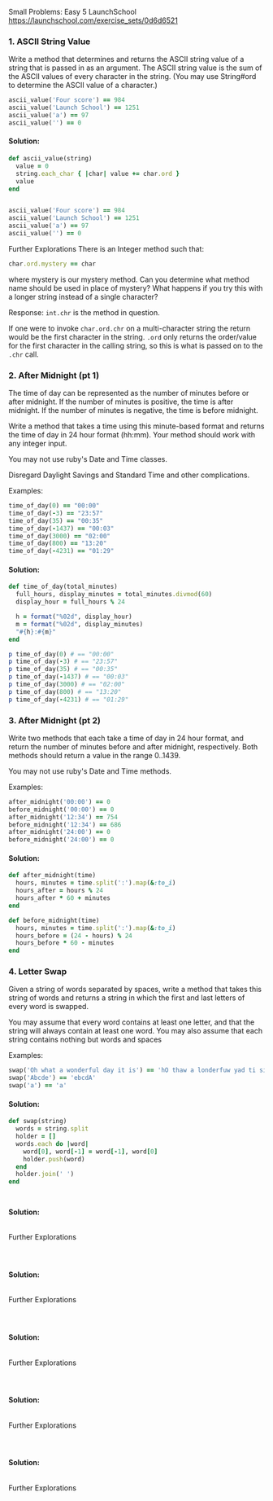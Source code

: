 Small Problems: Easy 5
LaunchSchool
https://launchschool.com/exercise_sets/0d6d6521

### 1. ASCII String Value
Write a method that determines and returns the ASCII string value of a string that is passed in as an argument. The ASCII string value is the sum of the ASCII values of every character in the string. (You may use String#ord to determine the ASCII value of a character.)

```ruby
ascii_value('Four score') == 984
ascii_value('Launch School') == 1251
ascii_value('a') == 97
ascii_value('') == 0
```

#### Solution: 

```ruby
def ascii_value(string)
  value = 0
  string.each_char { |char| value += char.ord }
  value
end


ascii_value('Four score') == 984
ascii_value('Launch School') == 1251
ascii_value('a') == 97
ascii_value('') == 0
```

Further Explorations
There is an Integer method such that:

```ruby
char.ord.mystery == char
```
where mystery is our mystery method. Can you determine what method name should be used in place of mystery? What happens if you try this with a longer string instead of a single character?

Response:
`int.chr` is the method in question.

If one were to invoke `char.ord.chr` on a multi-character string the return would be the first character in the string.  `.ord` only returns the order/value for the first character in the calling string, so this is what is passed on to the `.chr` call.


### 2. After Midnight (pt 1)
The time of day can be represented as the number of minutes before or after midnight. If the number of minutes is positive, the time is after midnight. If the number of minutes is negative, the time is before midnight.

Write a method that takes a time using this minute-based format and returns the time of day in 24 hour format (hh:mm). Your method should work with any integer input.

You may not use ruby's Date and Time classes.

Disregard Daylight Savings and Standard Time and other complications.

Examples:

```ruby
time_of_day(0) == "00:00"
time_of_day(-3) == "23:57"
time_of_day(35) == "00:35"
time_of_day(-1437) == "00:03"
time_of_day(3000) == "02:00"
time_of_day(800) == "13:20"
time_of_day(-4231) == "01:29"
```

#### Solution:
```ruby
def time_of_day(total_minutes)
  full_hours, display_minutes = total_minutes.divmod(60)
  display_hour = full_hours % 24

  h = format("%02d", display_hour)
  m = format("%02d", display_minutes)
  "#{h}:#{m}"
end

p time_of_day(0) # == "00:00"
p time_of_day(-3) # == "23:57"
p time_of_day(35) # == "00:35"
p time_of_day(-1437) # == "00:03"
p time_of_day(3000) # == "02:00"
p time_of_day(800) # == "13:20"
p time_of_day(-4231) # == "01:29"

```

### 3. After Midnight (pt 2)

Write two methods that each take a time of day in 24 hour format, and return the number of minutes before and after midnight, respectively. Both methods should return a value in the range 0..1439.

You may not use ruby's Date and Time methods.

Examples:

```ruby
after_midnight('00:00') == 0
before_midnight('00:00') == 0
after_midnight('12:34') == 754
before_midnight('12:34') == 686
after_midnight('24:00') == 0
before_midnight('24:00') == 0
```

#### Solution: 

```ruby
def after_midnight(time)
  hours, minutes = time.split(':').map(&:to_i)
  hours_after = hours % 24
  hours_after * 60 + minutes
end

def before_midnight(time)
  hours, minutes = time.split(':').map(&:to_i)
  hours_before = (24 - hours) % 24
  hours_before * 60 - minutes
end
```


### 4. Letter Swap

Given a string of words separated by spaces, write a method that takes this string of words and returns a string in which the first and last letters of every word is swapped.

You may assume that every word contains at least one letter, and that the string will always contain at least one word. You may also assume that each string contains nothing but words and spaces

Examples:

```ruby
swap('Oh what a wonderful day it is') == 'hO thaw a londerfuw yad ti si'
swap('Abcde') == 'ebcdA'
swap('a') == 'a'
```

#### Solution: 

```ruby
def swap(string)
  words = string.split
  holder = []
  words.each do |word|
    word[0], word[-1] = word[-1], word[0]
    holder.push(word)
  end
  holder.join(' ')
end
```

### 

```ruby

```

#### Solution: 

```ruby

```

Further Explorations

```ruby

```
### 

```ruby

```

#### Solution: 

```ruby

```

Further Explorations

```ruby

```
### 

```ruby

```

#### Solution: 

```ruby

```

Further Explorations

```ruby

```
### 

```ruby

```

#### Solution: 

```ruby

```

Further Explorations

```ruby

```
### 

```ruby

```

#### Solution: 

```ruby

```

Further Explorations

```ruby

```

